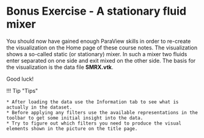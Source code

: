 # Bonus Exercise - A stationary fluid mixer

You should now have gained enough ParaView skills in order to re-create the visualization on the Home page of these course notes. The visualization shows a so-called static (or stationary) mixer. In such a mixer two fluids enter separated on one side and exit mixed on the other side. The basis for the visualization is the data file __SMRX.vtk__.

Good luck!

!!! Tip "Tips"

    * After loading the data use the Information tab to see what is actually in the dataset.
    * Before applying any filters use the available representations in the toolbar to get some initial insight into the data.
    * Try to figure out which filters you need to produce the visual elements shown in the picture on the title page.

